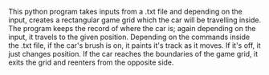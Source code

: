 This python program takes inputs from a .txt file and depending on the input, creates a rectangular game grid
which the car will be travelling inside. The program keeps the record of where the car is; again depending
on the input, it travels to the given position. Depending on the commands inside the .txt file, if the car's brush is on,
it paints it's track as it moves. If it's off, it just changes position. If the car reaches the boundaries of the game grid,
it exits the grid and reenters from the opposite side.
